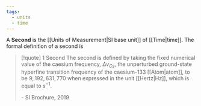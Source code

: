 ```yaml
---
tags:
  - units
  - time
---
```


A **Second** is the [[Units of Measurement|SI base unit]] of [[Time|time]]. The formal definition of a second is
> [!quote] 1 Second
> The second is defined by taking the fixed numerical value of the caesium frequency, $\Delta v_{{Cs}}$, the unperturbed ground-state hyperfine transition frequency of the caesium-133 [[Atom|atom]], to be $9,192,631,770$ when expressed in the unit [[Hertz|Hz]], which is equal to $\text{s}^{-1}$.
> 
> \- SI Brochure, 2019

